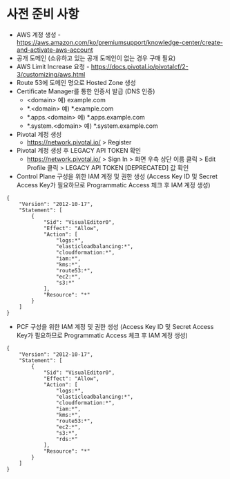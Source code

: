 # 사전 준비 사항
* AWS 계정 생성 - https://aws.amazon.com/ko/premiumsupport/knowledge-center/create-and-activate-aws-account
* 공개 도메인 (소유하고 있는 공개 도메인이 없는 경우 구매 필요)
* AWS Limit Increase 요청 - https://docs.pivotal.io/pivotalcf/2-3/customizing/aws.html
* Route 53에 도메인 명으로 Hosted Zone 생성
* Certificate Manager를 통한 인증서 발급 (DNS 인증)
  * \<domain\> 예) example.com
  * \*.\<domain\> 예) \*.example.com
  * \*.apps.\<domain\> 예) \*.apps.example.com
  * \*.system.\<domain\> 예) \*.system.example.com
* Pivotal 계정 생성
  * https://network.pivotal.io/ > Register
* Pivotal 계정 생성 후 LEGACY API TOKEN 확인
  * https://network.pivotal.io/ > Sign In > 화면 우측 상단 이름 클릭 > Edit Profile 클릭 > LEGACY API TOKEN [DEPRECATED] 값 확인
* Control Plane 구성을 위한 IAM 계정 및 권한 생성 (Access Key ID 및 Secret Access Key가 필요하므로 Programmatic Access 체크 후 IAM 계정 생성)
```
{
    "Version": "2012-10-17",
    "Statement": [
        {
            "Sid": "VisualEditor0",
            "Effect": "Allow",
            "Action": [
                "logs:*",
                "elasticloadbalancing:*",
                "cloudformation:*",
                "iam:*",
                "kms:*",
                "route53:*",
                "ec2:*",
                "s3:*"
            ],
            "Resource": "*"
        }
    ]
}
```
* PCF 구성을 위한 IAM 계정 및 권한 생성 (Access Key ID 및 Secret Access Key가 필요하므로 Programmatic Access 체크 후 IAM 계정 생성)
```
{
    "Version": "2012-10-17",
    "Statement": [
        {
            "Sid": "VisualEditor0",
            "Effect": "Allow",
            "Action": [
                "logs:*",
                "elasticloadbalancing:*",
                "cloudformation:*",
                "iam:*",
                "kms:*",
                "route53:*",
                "ec2:*",
                "s3:*",
                "rds:*"
            ],
            "Resource": "*"
        }
    ]
}
```
